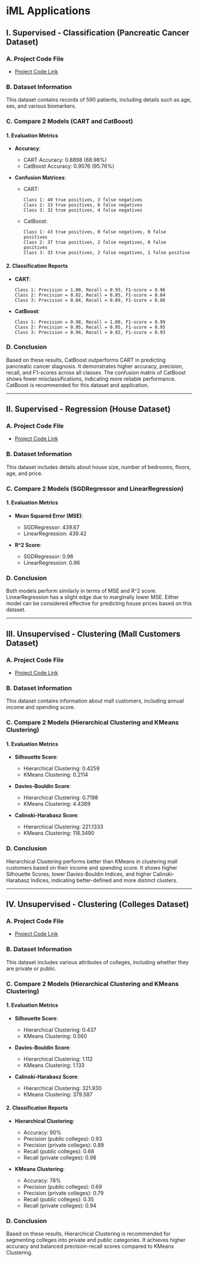 # iML Applications

## I. Supervised - Classification (Pancreatic Cancer Dataset)

### A. Project Code File
- [Project Code Link](https://colab.research.google.com/drive/119S3ch7tW3FFb1rI8zv760K_-ooRgp1q?usp=sharing)

### B. Dataset Information
This dataset contains records of 590 patients, including details such as age, sex, and various biomarkers.

### C. Compare 2 Models (CART and CatBoost)
#### 1. Evaluation Metrics
- **Accuracy**:
  - CART Accuracy: 0.8898 (88.98%)
  - CatBoost Accuracy: 0.9576 (95.76%)

- **Confusion Matrices**:
  - CART:
    ```
    Class 1: 40 true positives, 3 false negatives
    Class 2: 33 true positives, 6 false negatives
    Class 3: 32 true positives, 4 false negatives
    ```
  - CatBoost:
    ```
    Class 1: 43 true positives, 0 false negatives, 0 false positives
    Class 2: 37 true positives, 2 false negatives, 0 false positives
    Class 3: 33 true positives, 2 false negatives, 1 false positive
    ```

#### 2. Classification Reports
- **CART**:
  ```
  Class 1: Precision = 1.00, Recall = 0.93, F1-score = 0.96
  Class 2: Precision = 0.82, Recall = 0.85, F1-score = 0.84
  Class 3: Precision = 0.84, Recall = 0.89, F1-score = 0.86
  ```

- **CatBoost**:
  ```
  Class 1: Precision = 0.98, Recall = 1.00, F1-score = 0.99
  Class 2: Precision = 0.95, Recall = 0.95, F1-score = 0.95
  Class 3: Precision = 0.94, Recall = 0.92, F1-score = 0.93
  ```

### D. Conclusion
Based on these results, CatBoost outperforms CART in predicting pancreatic cancer diagnosis. It demonstrates higher accuracy, precision, recall, and F1-scores across all classes. The confusion matrix of CatBoost shows fewer misclassifications, indicating more reliable performance. CatBoost is recommended for this dataset and application.

---

## II. Supervised - Regression (House Dataset)

### A. Project Code File
- [Project Code Link](https://colab.research.google.com/drive/1etSnRVov-EI1PMfjv5a7MKFVAtXr_Bur?usp=sharing)

### B. Dataset Information
This dataset includes details about house size, number of bedrooms, floors, age, and price.

### C. Compare 2 Models (SGDRegressor and LinearRegression)
#### 1. Evaluation Metrics
- **Mean Squared Error (MSE)**:
  - SGDRegressor: 439.67
  - LinearRegression: 439.42

- **R^2 Score**:
  - SGDRegressor: 0.96
  - LinearRegression: 0.96

### D. Conclusion
Both models perform similarly in terms of MSE and R^2 score. LinearRegression has a slight edge due to marginally lower MSE. Either model can be considered effective for predicting house prices based on this dataset.

---

## III. Unsupervised - Clustering (Mall Customers Dataset)

### A. Project Code File
- [Project Code Link](https://colab.research.google.com/drive/1xI7qbq_DsAOzXvA_1tupJO06YHrLYMbC?usp=sharing)

### B. Dataset Information
This dataset contains information about mall customers, including annual income and spending score.

### C. Compare 2 Models (Hierarchical Clustering and KMeans Clustering)
#### 1. Evaluation Metrics
- **Silhouette Score**:
  - Hierarchical Clustering: 0.4259
  - KMeans Clustering: 0.2114

- **Davies-Bouldin Score**:
  - Hierarchical Clustering: 0.7198
  - KMeans Clustering: 4.4389

- **Calinski-Harabasz Score**:
  - Hierarchical Clustering: 221.1333
  - KMeans Clustering: 116.3490

### D. Conclusion
Hierarchical Clustering performs better than KMeans in clustering mall customers based on their income and spending score. It shows higher Silhouette Scores, lower Davies-Bouldin Indices, and higher Calinski-Harabasz Indices, indicating better-defined and more distinct clusters.

---

## IV. Unsupervised - Clustering (Colleges Dataset)

### A. Project Code File
- [Project Code Link](https://colab.research.google.com/drive/1HbVpyfFpk_4ghKt4Txs4wEOISuq_eYjK?usp=sharing)

### B. Dataset Information
This dataset includes various attributes of colleges, including whether they are private or public.

### C. Compare 2 Models (Hierarchical Clustering and KMeans Clustering)
#### 1. Evaluation Metrics
- **Silhouette Score**:
  - Hierarchical Clustering: 0.437
  - KMeans Clustering: 0.560

- **Davies-Bouldin Score**:
  - Hierarchical Clustering: 1.112
  - KMeans Clustering: 1.133

- **Calinski-Harabasz Score**:
  - Hierarchical Clustering: 321.930
  - KMeans Clustering: 379.587

#### 2. Classification Reports
- **Hierarchical Clustering**:
  - Accuracy: 90%
  - Precision (public colleges): 0.93
  - Precision (private colleges): 0.89
  - Recall (public colleges): 0.68
  - Recall (private colleges): 0.98

- **KMeans Clustering**:
  - Accuracy: 78%
  - Precision (public colleges): 0.69
  - Precision (private colleges): 0.79
  - Recall (public colleges): 0.35
  - Recall (private colleges): 0.94

### D. Conclusion
Based on these results, Hierarchical Clustering is recommended for segmenting colleges into private and public categories. It achieves higher accuracy and balanced precision-recall scores compared to KMeans Clustering.
